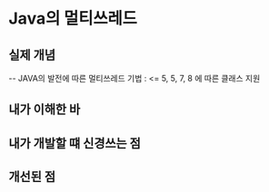 # Java의 멀티쓰레드
## 실제 개념
-- JAVA의 발전에 따른 멀티쓰레드 기법 : <= 5, 5, 7, 8 에 따른 클래스 지원

## 내가 이해한 바
## 내가 개발할 떄 신경쓰는 점
## 개선된 점
